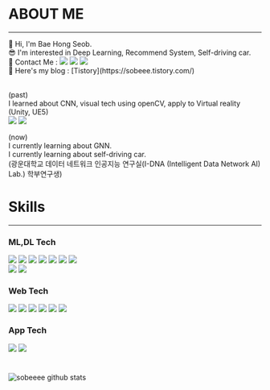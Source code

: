<!--
**Bae-hong-seob/Bae-hong-seob** is a ✨ _special_ ✨ repository because its `README.md` (this file) appears on your GitHub profile.

Here are some ideas to get you started:

- 🔭 I’m currently working on ...
- 🌱 I’m currently learning ...
- 👯 I’m looking to collaborate on ...
- 🤔 I’m looking for help with ...
- 💬 Ask me about ...
- 📫 How to reach me: ...
- 😄 Pronouns: ...
- ⚡ Fun fact: ...
-->

# ABOUT ME
<hr/>
👋 Hi, I'm Bae Hong Seob.  <br>
😎 I'm interested in Deep Learning, Recommend System, Self-driving car.  <br>
📧 Contact Me : 
<a href="https://mail.google.com/mail/u/0/#inbox" target="_blank"><img src="https://img.shields.io/badge/Gmail-EA4335?style=flat&logo=Gmail&logoColor=white"/></a>   
<a href="https://www.instagram.com/so_b_eee/" target="_blank"><img src="https://img.shields.io/badge/Instagram-E4405F?style=flat&logo=Instagram&logoColor=white"/></a>
<a href="https://www.facebook.com/profile.php?id=100006628810488" target="_blank"><img src="https://img.shields.io/badge/Facebook-1877F2?style=flat&logo=Facebook&logoColor=white"/></a> <br>
💁 Here's my blog : [Tistory](https://sobeee.tistory.com/)  <br>
<br>

(past)   
I learned about CNN, visual tech using openCV, apply to Virtual reality (Unity, UE5)  
<block>
    <span>
        <img src="https://img.shields.io/badge/Unity-000000?style=flat-square&logo=Unity&logoColor=white"/>
        <img src="https://img.shields.io/badge/Unreal Engine-0E1128?style=flat-square&logo=Unreal Engine&logoColor=white"/>  
    </span>
</block>

(now)  
I currently learning about GNN.  
I currently learning about self-driving car.  
(광운대학교 데이터 네트워크 인공지능 연구실(I-DNA (Intelligent Data Network AI) Lab.) 학부연구생)
<br>


# Skills
<hr/>

### ML,DL Tech  

<block>
  <span>
    <img src="https://img.shields.io/badge/python-000080?style=flat&logo=python&logoColor=white"/>
    <img src="https://img.shields.io/badge/scikit-learn-F7931E?style=flat&logo=scikit-learn&logoColor=white"/>
    <img src="https://img.shields.io/badge/openCV-5C3EE8?style=flat&logo=openCV&logoColor=white"/>
    <img src="https://img.shields.io/badge/Jupyter-F37626?style=flat&logo=Jupyter&logoColor=white"/>
    <img src="https://img.shields.io/badge/Google Colab-F9AB00?style=flat&logo=Google Colab&logoColor=white"/>
    <img src="https://img.shields.io/badge/Visual Studio Code-007ACC?style=flat&logo=Visual Studio Code&logoColor=white"/>
    <img src="https://img.shields.io/badge/R-276DC3?style=flat&logo=R&logoColor=white"/>    
    <br> 
    <img src="https://img.shields.io/badge/DL-tensorflow-orange"/>
    <img src="https://img.shields.io/badge/DL-pytorch-blue"/>  
  </span>
</block>  
</br>
  
### Web Tech

<block>
  <span>
    <img src="https://img.shields.io/badge/HTML5-E34F26?style=flat-square&logo=HTML5&logoColor=white"/>
    <img src="https://img.shields.io/badge/CSS3-1572B6?style=flat-square&logo=CSS3&logoColor=white"/>
    <img src="https://img.shields.io/badge/JavaScript-F7DF1E?style=flat-square&logo=JavaScript&logoColor=white"/>
    <img src="https://img.shields.io/badge/React-61DAFB?style=flat-square&logo=React&logoColor=white"/>
    <img src="https://img.shields.io/badge/D3.js-F9A03C?style=flat-square&logo=D3.js&logoColor=white"/>
    <img src="https://img.shields.io/badge/Node.js-339933?style=flat-square&logo=Node.js&logoColor=white"/>
  </span>
</block>
  
</br>

### App Tech
  
<block>
  <span>
      <img src="https://img.shields.io/badge/Android-3DDC84?style=flat-square&logo=Android&logoColor=white"/>
      <img src="https://img.shields.io/badge/Android Studio-3DDC84?style=flat-square&logo=Android Studio&logoColor=white"/>
  </span>
</block>

#

![sobeeee github stats](https://github-readme-stats.vercel.app/api?username=Bae-hong-seob&show_icons=true)
